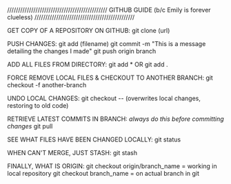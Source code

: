 //////////////////////////////////////////////
 GITHUB GUIDE (b/c Emily is forever clueless)
//////////////////////////////////////////////

GET COPY OF A REPOSITORY ON GITHUB:
git clone (url)

PUSH CHANGES:
git add (filename)
git commit -m "This is a message detailing the changes I made"
git push origin branch

ADD ALL FILES FROM DIRECTORY:
git add * OR git add .

FORCE REMOVE LOCAL FILES & CHECKOUT TO ANOTHER BRANCH:
git checkout -f another-branch

UNDO LOCAL CHANGES:
git checkout -- <bad filename> (overwrites local changes, restoring to old code)

RETRIEVE LATEST COMMITS IN BRANCH: *always do this before committing changes*
git pull

SEE WHAT FILES HAVE BEEN CHANGED LOCALLY:
git status

WHEN CAN'T MERGE, JUST STASH:
git stash

FINALLY, WHAT IS ORIGIN:
git checkout origin/branch_name = working in local repository
git checkout branch_name = on actual branch in git